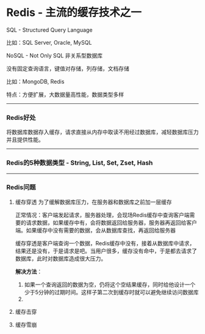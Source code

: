 # Redis - 主流的缓存技术之一

SQL - Structured Query Language

比如：SQL Server, Oracle, MySQL

NoSQL - Not Only SQL 非关系型数据库

没有固定查询语言，键值对存储，列存储，文档存储

比如：MongoDB, Redis

特点：方便扩展，大数据量高性能，数据类型多样
<hr />

### Redis好处
将数据库数据存入缓存，请求直接从内存中取读不用经过数据库，减轻数据库压力并且提供性能。
<hr/>

### Redis的5种数据类型 - String, List, Set, Zset, Hash




<hr/>

### Redis问题

1. 缓存穿透
    为了缓解数据库压力，在服务器和数据库之前加一层缓存
    
    正常情况：客户端发起请求，服务器处理，会现场Redis缓存中查询客户端需要的请求数据，如果缓存中有，会将数据返回给服务器，服务器再返回给客户端。如果缓存中没有需要的数据，会从数据库查找，再返回给服务器
    
    缓存穿透是客户端查询一个数据，Redis缓存中没有，接着从数据库中请求，结果还是没有，于是请求是吧。当用户很多，缓存没有命中，于是都去请求了数据库，此时对数据库造成很大压力。

    <b>解决方法</b>：
    
    1. 如果一个查询返回的数据为空，仍将这个空结果缓存，同时给他设计一个少于5分钟的过期时间。这样子第二次到缓存时就可以避免继续访问数据库
    2. 
2. 缓存击穿

3. 缓存雪崩
